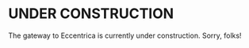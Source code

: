 <!DOCTYPE html>
  <html>
    <body>
      <h1>UNDER CONSTRUCTION</h1>
      <p>The gateway to Eccentrica is currently under construction. Sorry, folks!</p>
    </body>
  </html>
